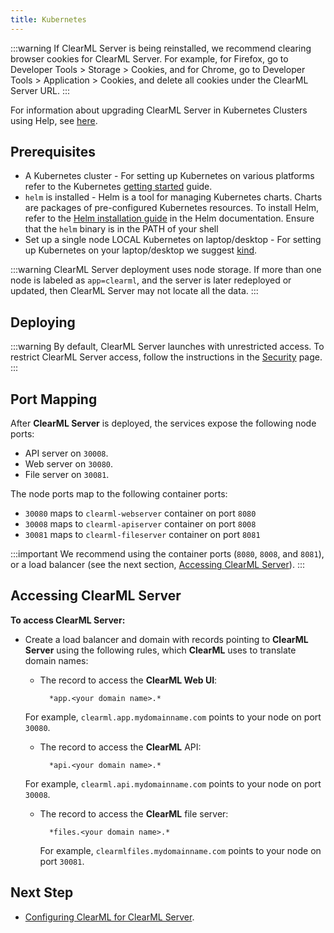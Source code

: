 ```yaml
---
title: Kubernetes
---
```


:::warning
If ClearML Server is being reinstalled, we recommend clearing browser cookies for ClearML Server. For example, 
for Firefox, go to Developer Tools > Storage > Cookies, and for Chrome, go to Developer Tools > Application > Cookies,
and delete all cookies under the ClearML Server URL.
:::

For information about upgrading ClearML Server in Kubernetes Clusters using Help, see [here](upgrade_server_kubernetes_helm.md).

## Prerequisites

* A Kubernetes cluster - For setting up Kubernetes on various platforms refer to the Kubernetes [getting started](https://kubernetes.io/docs/setup) guide.
* `helm` is installed - Helm is a tool for managing Kubernetes charts. Charts are packages of pre-configured Kubernetes resources.
To install Helm, refer to the [Helm installation guide](https://helm.sh/docs/using_helm.html#installing-helm) in the Helm documentation.
Ensure that the `helm` binary is in the PATH of your shell
* Set up a single node LOCAL Kubernetes on laptop/desktop - For setting up Kubernetes on your laptop/desktop we suggest [kind](https://kind.sigs.k8s.io).

[comment]: <> (* `kubectl` installed and configured &#40;see [Install and Set Up kubectl]&#40;https://kubernetes.io/docs/tasks/tools/install-kubectl/&#41; in the Kubernetes documentation&#41;.)
[comment]: <> (* One node labeled `app=clearml`.)

:::warning
ClearML Server deployment uses node storage. If more than one node is labeled as ``app=clearml``, and the server is later 
redeployed or updated, then ClearML Server  may not locate all the data.
:::

## Deploying

:::warning
By default, ClearML Server launches with unrestricted access. To restrict ClearML Server access, follow the 
instructions in the [Security](clearml_server_security.md) page.
:::

$$$$

[comment]: <> (### Step 1: Modify Elasticsearch Default Values in the Docker Configuration File)

[comment]: <> (Before deploying ClearML Server in a Kubernetes cluster, modify several Elasticsearch settings in the Docker configuration. )

[comment]: <> (For more information, see [Install Elasticsearch with Docker]&#40;https://www.elastic.co/guide/en/elasticsearch/reference/master/docker.html#_notes_for_production_use_and_defaults&#41; )

[comment]: <> (in the Elasticsearch documentation and [Daemon configuration file]&#40;https://docs.docker.com/config/daemon/&#41; in the Docker documentation.)

[comment]: <> (**To modify Elasticsearch default values in the Docker configuration file:**)

[comment]: <> (1. Connect to the node in the Kubernetes cluster labeled `app=clearml`.)

[comment]: <> (1. Create or edit &#40;if one exists&#41; the `/etc/docker/daemon.json` file, and add or modify the `defaults-ulimits` section as )

[comment]: <> (   the following example shows:)

[comment]: <> (        {)

[comment]: <> (            "default-ulimits": {)

[comment]: <> (                "nofile": {)

[comment]: <> (                    "name": "nofile",)

[comment]: <> (                    "hard": 65536,)

[comment]: <> (                    "soft": 1024)

[comment]: <> (                },)

[comment]: <> (                "memlock":)

[comment]: <> (                {)

[comment]: <> (                    "name": "memlock",)

[comment]: <> (                    "soft": -1,)

[comment]: <> (                    "hard": -1)

[comment]: <> (                })

[comment]: <> (            })

[comment]: <> (        })

[comment]: <> (1. Elasticsearch requires that the `vm.max_map_count` kernel setting, which is the maximum number of memory map areas a )

[comment]: <> (   process can use, be set to at least `262144`.)

[comment]: <> (    For CentOS 7, Ubuntu 16.04, Mint 18.3, Ubuntu 18.04 and Mint 19.x, use the following commands to set `vm.max_map_count`:)

[comment]: <> (        echo "vm.max_map_count=262144" > /tmp/99-clearml.conf)

[comment]: <> (        sudo mv /tmp/99-clearml.conf /etc/sysctl.d/99-clearml.conf)

[comment]: <> (        sudo sysctl -w vm.max_map_count=262144)

[comment]: <> (1. Restart docker:)

[comment]: <> (        sudo service docker restart)

[comment]: <> (### Step 2. Deploy ClearML Server in the Kubernetes Using Helm)

[comment]: <> (After modifying several Elasticsearch settings in the Docker configuration &#40;see Step 1 above&#41;, deploy **ClearML Server**.)

[comment]: <> (**To deploy ClearML Server in Kubernetes using Helm:**)

[comment]: <> (1. Add the clearml-server repository to Helm:)

[comment]: <> (        helm repo add allegroai https://allegroai.github.io/clearml-helm-charts)

[comment]: <> (1. Confirm the clearml repository is now in Helm:)
    
[comment]: <> (        helm search repo allegroai)

[comment]: <> (    The helm search results must include `allegroai/clearml`.)
    
[comment]: <> (1. Install `clearml` on your cluster:)
    
[comment]: <> (        helm install clearml-server allegroai/clearml -n clearml --create-namespace)

[comment]: <> (    A clearml `namespace` is created in the cluster and clearml-server is deployed in it.)

## Port Mapping

After **ClearML Server** is deployed, the services expose the following node ports:

* API server on `30008`.
* Web server on `30080`.
* File server on `30081`.

The node ports map to the following  container ports:

* `30080` maps to `clearml-webserver` container on port `8080`
* `30008` maps to `clearml-apiserver` container on port `8008`
* `30081` maps to `clearml-fileserver` container on port `8081`

:::important
We recommend using the container ports (``8080``, ``8008``, and ``8081``), or a load balancer (see the next section, [Accessing ClearML Server](#accessing-clearml-server)).
:::

## Accessing ClearML Server 

**To access ClearML Server:**

* Create a load balancer and domain with records pointing to **ClearML Server** using the following rules, which **ClearML** 
  uses to translate domain names:

    * The record to access the **ClearML Web UI**:

            *app.<your domain name>.* 

    For example, `clearml.app.mydomainname.com` points to your node on port `30080`.
    
    * The record to access the **ClearML** API:

            *api.<your domain name>.* 

    For example, `clearml.api.mydomainname.com` points to your node on port `30008`.
    
    * The record to access the **ClearML** file server:

            *files.<your domain name>.*

        For example, `clearmlfiles.mydomainname.com` points to your node on port `30081`.

    
## Next Step

* [Configuring ClearML for ClearML Server](clearml_config_for_clearml_server.md).
